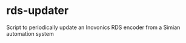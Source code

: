 rds-updater
===========

Script to periodically update an Inovonics RDS encoder from a Simian automation system